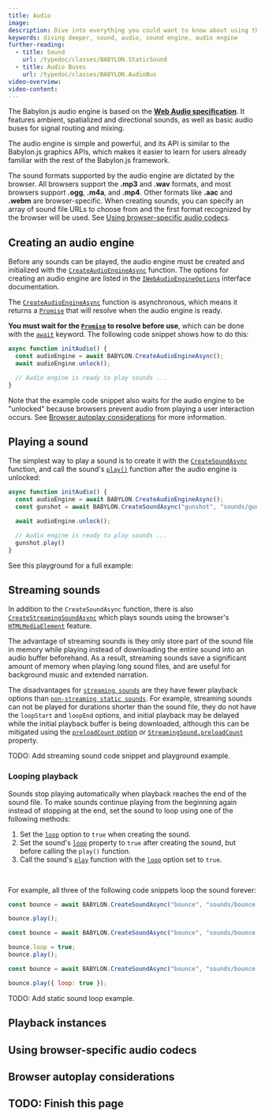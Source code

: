 ```yaml
---
title: Audio
image:
description: Dive into everything you could want to know about using the Babylon.js sound engine for simple to advanced audio.
keywords: diving deeper, sound, audio, sound engine, audio engine
further-reading:
  - title: Sound
    url: /typedoc/classes/BABYLON.StaticSound
  - title: Audio Buses
    url: /typedoc/classes/BABYLON.AudioBus
video-overview:
video-content:
---
```


The Babylon.js audio engine is based on the [**Web Audio specification**](https://webaudio.github.io/web-audio-api/). It features ambient, spatialized and directional sounds, as well as basic audio buses for signal routing and mixing.

The audio engine is simple and powerful, and its API is similar to the Babylon.js graphics APIs, which makes it easier to learn for users already familiar with the rest of the Babylon.js framework.

The sound formats supported by the audio engine are dictated by the browser. All browsers support the **.mp3** and **.wav** formats, and most browsers support **.ogg**, **.m4a**, and **.mp4**. Other formats like **.aac** and **.webm** are browser-specific. When creating sounds, you can specify an array of sound file URLs to choose from and the first format recognized by the browser will be used. See [Using browser-specific audio codecs](#using-browser-specific-audio-codecs).

## Creating an audio engine

Before any sounds can be played, the audio engine must be created and initialized with the [`CreateAudioEngineAsync`](/typedoc/functions/BABYLON.CreateAudioEngineAsync) function. The options for creating an audio engine are listed in the [`IWebAudioEngineOptions`](/typedoc/interfaces/BABYLON.IWebAudioEngineOptions) interface documentation.

The [`CreateAudioEngineAsync`](/typedoc/functions/BABYLON.CreateAudioEngineAsync) function is asynchronous, which means it returns a [`Promise`](https://developer.mozilla.org/en-US/docs/Web/JavaScript/Reference/Global_Objects/Promise) that will resolve when the audio engine is ready.

**You must wait for the [`Promise`](https://developer.mozilla.org/en-US/docs/Web/JavaScript/Reference/Global_Objects/Promise) to resolve before use**, which can be done with the [`await`](https://developer.mozilla.org/en-US/docs/Web/JavaScript/Reference/Operators/await) keyword. The following code snippet shows how to do this:

```javascript
async function initAudio() {
  const audioEngine = await BABYLON.CreateAudioEngineAsync();
  await audioEngine.unlock();

  // Audio engine is ready to play sounds ...
}
```

Note that the example code snippet also waits for the audio engine to be "unlocked" because browsers prevent audio from playing a user interaction occurs. See [Browser autoplay considerations](#browser-autoplay-considerations) for more information.

## Playing a sound

The simplest way to play a sound is to create it with the [`CreateSoundAsync`](/typedoc/functions/BABYLON.CreateSoundAsync) function, and call the sound's [`play()`](/typedoc/classes/BABYLON.AbstractSound#play) function after the audio engine is unlocked:

```javascript
async function initAudio() {
  const audioEngine = await BABYLON.CreateAudioEngineAsync();
  const gunshot = await BABYLON.CreateSoundAsync("gunshot", "sounds/gunshot.wav");

  await audioEngine.unlock();

  // Audio engine is ready to play sounds ...
  gunshot.play()
}
```

See this playground for a full example: <Playground id="#VP1B9P" title="Play a sound" description="A simple example of playing a sound."/>

## Streaming sounds

In addition to the `CreateSoundAsync` function, there is also [`CreateStreamingSoundAsync`](/typedoc/functions/BABYLON.CreateStreamingSoundAsync) which plays sounds using the browser's [`HTMLMediaElement`](https://developer.mozilla.org/en-US/docs/Web/API/HTMLMediaElement) feature.

The advantage of streaming sounds is they only store part of the sound file in memory while playing instead of downloading the entire sound into an audio buffer beforehand. As a result, streaming sounds save a significant amount of memory when playing long sound files, and are useful for background music and extended narration.

The disadvantages for [`streaming sounds`](/typedoc/classes/BABYLON.StreamingSound) are they have fewer playback options than [`non-streaming static sounds`](/typedoc/classes/BABYLON.StaticSound). For example, streaming sounds can not be played for durations shorter than the sound file, they do not have the `loopStart` and `loopEnd` options, and initial playback may be delayed while the initial playback buffer is being downloaded, although this can be mitigated using the [`preloadCount` option](/typedoc/interfaces/BABYLON.IStreamingSoundOptions#preloadcount) or [`StreamingSound.preloadCount`](/typedoc/classes/BABYLON.StreamingSound#preloadcount) property.

TODO: Add streaming sound code snippet and playground example.

### Looping playback

Sounds stop playing automatically when playback reaches the end of the sound file. To make sounds continue playing from the beginning again instead of stopping at the end, set the sound to loop using one of the following methods:

1. Set the [`loop`](/typedoc/interfaces/BABYLON.IStaticSoundOptions#loop) option to `true` when creating the sound.
1. Set the sound's [`loop`](/typedoc/classes/BABYLON.AbstractSound#loop) property to `true` after creating the sound, but before calling the `play()` function.
1. Call the sound's [`play`](/typedoc/classes/BABYLON.AbstractSound#play) function with the [`loop`](/typedoc/interfaces/BABYLON.IAbstractSoundPlayOptions#loop) option set to `true`.

<br/>

For example, all three of the following code snippets loop the sound forever:

```javascript
const bounce = await BABYLON.CreateSoundAsync("bounce", "sounds/bounce.wav", { loop: true });

bounce.play();
```

```javascript
const bounce = await BABYLON.CreateSoundAsync("bounce", "sounds/bounce.wav");

bounce.loop = true;
bounce.play();
```

```javascript
const bounce = await BABYLON.CreateSoundAsync("bounce", "sounds/bounce.wav");

bounce.play({ loop: true });
```

TODO: Add static sound loop example.

## Playback instances

## Using browser-specific audio codecs

## Browser autoplay considerations

## TODO: Finish this page
